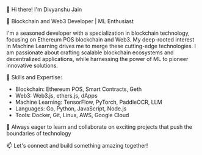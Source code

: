 👋 Hi there! I'm Divyanshu Jain

🔗 Blockchain and Web3 Developer | ML Enthusiast

I'm a seasoned developer with a specialization in blockchain technology, focusing on Ethereum POS blockchain and Web3. My deep-rooted interest in Machine Learning drives me to merge these cutting-edge technologies. I am passionate about crafting scalable blockchain ecosystems and decentralized applications, while harnessing the power of ML to pioneer innovative solutions.

🚀 Skills and Expertise:

- Blockchain: Ethereum POS, Smart Contracts, Geth
- Web3: Web3.js, ethers.js, dApps
- Machine Learning: TensorFlow, PyTorch, PaddleOCR, LLM
- Languages: Go, Python, JavaScript, Node.js
- Tools: Docker, Git, Linux, AWS, Google Cloud

🌱 Always eager to learn and collaborate on exciting projects that push the boundaries of technology

📫 Let's connect and build something amazing together!
